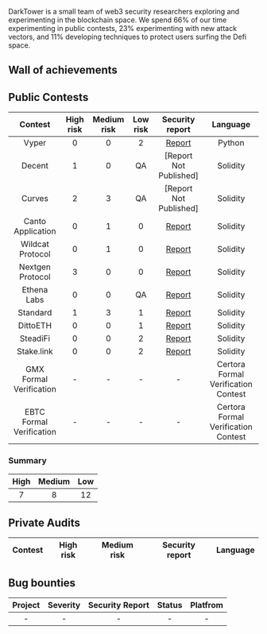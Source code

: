DarkTower is a small team of web3 security researchers exploring and experimenting in the blockchain space. We spend 66% of our time experimenting in public contests, 23% experimenting with new attack vectors, and 11% developing techniques to protect users surfing the Defi space.

## Wall of achievements

## Public Contests
| Contest | High risk | Medium risk | Low risk | Security report | Language |
|:--:|:--:|:--:|:--:|:--:|:--:|
| Vyper |  0 | 0 | 2 | [Report](https://www.codehawks.com/report/cll5rujmw0001js08menkj7hc) | Python |
| Decent | 1 | 0 | QA | [Report Not Published]| Solidity |
| Curves | 2 | 3 | QA | [Report Not Published] | Solidity |
| Canto Application | 0 | 1 | 0 | [Report](https://code4rena.com/reports/2023-11-canto)| Solidity |
| Wildcat Protocol |0|1|0|[Report](https://code4rena.com/reports/2023-10-wildcat)| Solidity|
| Nextgen Protocol |3|0|0|[Report](https://code4rena.com/reports/2023-10-nextgen)| Solidity |
| Ethena Labs |0|0|QA|[Report](https://code4rena.com/reports/2023-10-ethena)| Solidity |
| Standard |1|3| 1 |[Report](https://www.codehawks.com/report/clql6lvyu0001mnje1xpqcuvl)| Solidity |
| DittoETH |0|0| 1 |[Report](https://www.codehawks.com/report/clm871gl00001mp081mzjdlwc)| Solidity |
| SteadiFi |0|0|2|[Report](https://www.codehawks.com/report/clo38mm260001la08daw5cbuf)| Solidity |
| Stake.link |0|0|2|[Report](https://www.codehawks.com/report/clqf7mgla0001yeyfah59c674)|Solidity|
| GMX Formal Verification | - | - | - | - |Certora Formal Verification Contest |
| EBTC Formal Verification | - | - | - | - |Certora Formal Verification Contest |

### Summary 
| High | Medium | Low |
|:--:|:--:|:--:|
| 7 | 8 | 12 |

## Private Audits
| Contest | High risk | Medium risk | Security report  | Language |
|:--:|:--:|:--:|:--:|:--:|


## Bug bounties
| Project | Severity | Security Report | Status | Platfrom
|:--:|:--:|:--:|:--:|:--:|
| - | - | - | - | - |
